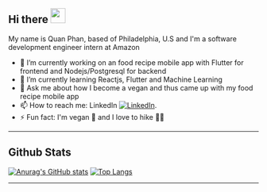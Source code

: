## Hi there <img src="https://raw.githubusercontent.com/MartinHeinz/MartinHeinz/master/wave.gif" width="30px">

My name is Quan Phan, based of Philadelphia, U.S and I'm a software development engineer intern at Amazon

- 🔭 I’m currently working on an food recipe mobile app with Flutter for frontend and Nodejs/Postgresql for backend
- 🌱 I’m currently learning Reactjs, Flutter and Machine Learning
- 💬 Ask me about how I become a vegan and thus came up with my food recipe mobile app
- 📫 How to reach me: LinkedIn [![LinkedIn][1.2]][1].
- ⚡ Fun fact: I'm vegan 🥦 and I love to hike 🧗‍♂️

<!-- Icons -->

[1.2]: https://raw.githubusercontent.com/MartinHeinz/MartinHeinz/master/linkedin-3-16.png (LinkedIn icon without padding)

<!-- Links to your social media accounts -->

[1]: https://www.linkedin.com/in/minh-quan-phan

<hr>

## Github Stats

[![Anurag's GitHub stats](https://github-readme-stats.vercel.app/api?username=vladalexey&count_private=true&show_icons=true&&theme=cobalt&hide_title=true)](https://github.com/anuraghazra/github-readme-stats)
[![Top Langs](https://github-readme-stats.vercel.app/api/top-langs/?username=vladalexey&layout=compact&langs_count=7&hide_title=true)](https://github.com/anuraghazra/github-readme-stats)

<hr>



